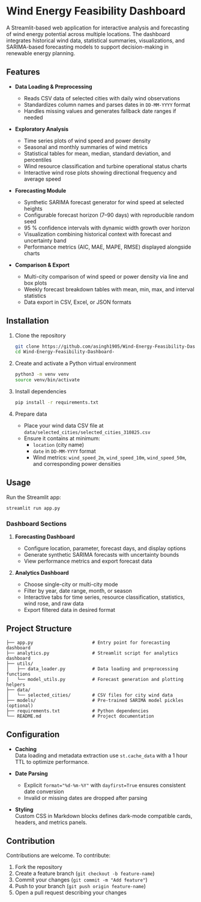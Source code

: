 # Wind Energy Feasibility Dashboard

A Streamlit-based web application for interactive analysis and forecasting of wind energy potential across multiple locations. The dashboard integrates historical wind data, statistical summaries, visualizations, and SARIMA-based forecasting models to support decision-making in renewable energy planning.

## Features

- **Data Loading & Preprocessing**  
  - Reads CSV data of selected cities with daily wind observations  
  - Standardizes column names and parses dates in `DD-MM-YYYY` format  
  - Handles missing values and generates fallback date ranges if needed

- **Exploratory Analysis**  
  - Time series plots of wind speed and power density  
  - Seasonal and monthly summaries of wind metrics  
  - Statistical tables for mean, median, standard deviation, and percentiles  
  - Wind resource classification and turbine operational status charts  
  - Interactive wind rose plots showing directional frequency and average speed

- **Forecasting Module**  
  - Synthetic SARIMA forecast generator for wind speed at selected heights  
  - Configurable forecast horizon (7–90 days) with reproducible random seed  
  - 95 % confidence intervals with dynamic width growth over horizon  
  - Visualization combining historical context with forecast and uncertainty band  
  - Performance metrics (AIC, MAE, MAPE, RMSE) displayed alongside charts

- **Comparison & Export**  
  - Multi-city comparison of wind speed or power density via line and box plots  
  - Weekly forecast breakdown tables with mean, min, max, and interval statistics  
  - Data export in CSV, Excel, or JSON formats  

## Installation

1. Clone the repository  
   ```bash
   git clone https://github.com/asingh1905/Wind-Energy-Feasibility-Dashboard-.git
   cd Wind-Energy-Feasibility-Dashboard-
   ```

2. Create and activate a Python virtual environment  
   ```bash
   python3 -m venv venv
   source venv/bin/activate
   ```

3. Install dependencies  
   ```bash
   pip install -r requirements.txt
   ```

4. Prepare data  
   - Place your wind data CSV file at `data/selected_cities/selected_cities_310825.csv`  
   - Ensure it contains at minimum:  
     - `location` (city name)  
     - `date` in `DD-MM-YYYY` format  
     - Wind metrics: `wind_speed_2m`, `wind_speed_10m`, `wind_speed_50m`, and corresponding power densities

## Usage

Run the Streamlit app:  
```bash
streamlit run app.py
```

### Dashboard Sections

1. **Forecasting Dashboard**  
   - Configure location, parameter, forecast days, and display options  
   - Generate synthetic SARIMA forecasts with uncertainty bounds  
   - View performance metrics and export forecast data

2. **Analytics Dashboard**  
   - Choose single-city or multi-city mode  
   - Filter by year, date range, month, or season  
   - Interactive tabs for time series, resource classification, statistics, wind rose, and raw data  
   - Export filtered data in desired format

## Project Structure

```
├── app.py                      # Entry point for forecasting dashboard
├── analytics.py                # Streamlit script for analytics dashboard
├── utils/
│   ├── data_loader.py          # Data loading and preprocessing functions
│   └── model_utils.py          # Forecast generation and plotting helpers
├── data/
│   └── selected_cities/        # CSV files for city wind data
├── models/                     # Pre-trained SARIMA model pickles (optional)
├── requirements.txt            # Python dependencies
└── README.md                   # Project documentation
```

## Configuration

- **Caching**  
  Data loading and metadata extraction use `st.cache_data` with a 1 hour TTL to optimize performance.

- **Date Parsing**  
  - Explicit `format="%d-%m-%Y"` with `dayfirst=True` ensures consistent date conversion  
  - Invalid or missing dates are dropped after parsing

- **Styling**  
  Custom CSS in Markdown blocks defines dark-mode compatible cards, headers, and metrics panels.

## Contribution

Contributions are welcome. To contribute:

1. Fork the repository  
2. Create a feature branch (`git checkout -b feature-name`)  
3. Commit your changes (`git commit -m "Add feature"`)  
4. Push to your branch (`git push origin feature-name`)  
5. Open a pull request describing your changes

